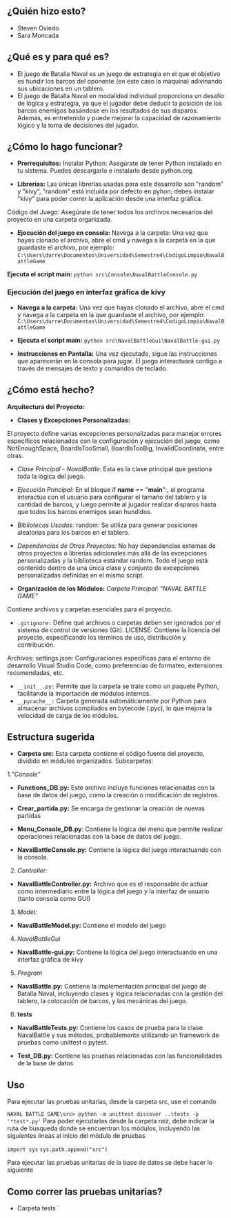 ## ¿Quién hizo esto?

- Steven Oviedo
- Sara Moncada

## ¿Qué es y para qué es?

- El juego de Batalla Naval es un juego de estrategia en el que el objetivo es hundir los barcos del oponente (en este caso la máquina) adivinando sus ubicaciones en un tablero.
- El juego de Batalla Naval en modalidad individual proporciona un desafío de lógica y estrategia, ya que el jugador debe deducir la posición de los barcos enemigos basándose en los resultados de sus disparos. Además, es entretenido y puede mejorar la capacidad de razonamiento lógico y la toma de decisiones del jugador.

## ¿Cómo lo hago funcionar?

- **Prerrequisitos:**
Instalar Python: Asegúrate de tener Python instalado en tu sistema. Puedes descargarlo e instalarlo desde python.org.

- **Librerías:** Las únicas librerías usadas para este desarrollo son "random" y "kivy", "random" está incluida por defecto en pyhon; debes instalar "kivy" para poder correr la aplicación desde una interfaz gráfica.

Código del Juego: Asegúrate de tener todos los archivos necesarios del proyecto en una carpeta organizada.

- **Ejecución del juego en consola:**
Navega a la carpeta: Una vez que hayas clonado el archivo, abre el cmd y navega a la carpeta en la que guardaste el archivo, por ejemplo:
```C:\Users\durre\Documentos\Universidad\Semestre4\CodigoLimpio\NavalBattleGame```

**Ejecuta el script main:**
```python src\Console\NavalBattleConsole.py```


### **Ejecución del juego en interfaz gráfica de kivy**

- **Navega a la carpeta:** Una vez que hayas clonado el archivo, abre el cmd y navega a la carpeta en la que guardaste el archivo, por ejemplo:
```C:\Users\durre\Documentos\Universidad\Semestre4\CodigoLimpio\NavalBattleGame```

- **Ejecuta el script main:**
```python src\NavalBattleGui\NavalBattle-gui.py```

- **Instrucciones en Pantalla:** 
Una vez ejecutado, sigue las instrucciones que aparecerán en la consola para jugar. El juego interactuará contigo a través de mensajes de texto y comandos de teclado. 

## ¿Cómo está hecho?

**Arquitectura del Proyecto:**

- **Clases y Excepciones Personalizadas:**

El proyecto define varias excepciones personalizadas para manejar errores específicos relacionados con la configuración y ejecución del juego, como NotEnoughSpace, BoardIsTooSmall, BoardIsTooBig, InvalidCoordinate, entre otras.

- *Clase Principal - NavalBattle:* Esta es la clase principal que gestiona toda la lógica del juego.

- *Ejecución Principal:* En el bloque if __name__ == "__main__":, el programa interactúa con el usuario para configurar el tamaño del tablero y la cantidad de barcos, y luego permite al jugador realizar disparos hasta que todos los barcos enemigos sean hundidos.

- *Bibliotecas Usadas:* random: Se utiliza para generar posiciones aleatorias para los barcos en el tablero.

- *Dependencias de Otros Proyectos:* No hay dependencias externas de otros proyectos o librerías adicionales más allá de las excepciones personalizadas y la biblioteca estándar random. Todo el juego está contenido dentro de una única clase y conjunto de excepciones personalizadas definidas en el mismo script.

- **Organización de los Módulos:**
*Carpeta Principal: "NAVAL BATTLE GAME"*

Contiene archivos y carpetas esenciales para el proyecto.

- ```.gitignore:``` Define qué archivos o carpetas deben ser ignorados por el sistema de control de versiones (Git).
LICENSE: Contiene la licencia del proyecto, especificando los términos de uso, distribución y contribución.

Archivos:
settings.json: Configuraciones específicas para el entorno de desarrollo Visual Studio Code, como preferencias de formateo, extensiones recomendadas, etc.

- ```__init__.py:``` Permite que la carpeta se trate como un paquete Python, facilitando la importación de módulos internos.
- ```__pycache__:``` Carpeta generada automáticamente por Python para almacenar archivos compilados en bytecode (.pyc), lo que mejora la velocidad de carga de los módulos.


## Estructura sugerida

- **Carpeta src:**
Esta carpeta contiene el código fuente del proyecto, dividido en módulos organizados.
Subcarpetas:

1.*"Console"*

- **Functions_DB.py:** Este archivo incluye funciones relacionadas con la base de datos del juego, como la creación o modificación de registros.

- **Crear_partida.py:** Se encarga de gestionar la creación de nuevas partidas

- **Menu_Console_DB.py**: Contiene la lógica del menú que permite realizar operaciones relacionadas con la base de datos del juego.

- **NavalBattleConsole.py:** Contiene la lógica del juego interactuando con la consola.

2. *Controller:*

- **NavalBattleController.py:** Archivo que es el responsable de actuar como intermediario entre la lógica del juego y la interfaz de usuario (tanto consola como GUI)

3. *Model:*

- **NavalBattleModel.py:** Contiene el modelo del juego

4. *NavalBattleGui*

- **NavalBattle-gui.py:** Contiene la lógica del juego interactuando en una interfaz gráfica de kivy

5. *Program*

- **NavalBattle.py:** Contiene la implementación principal del juego de Batalla Naval, incluyendo clases y lógica relacionadas con la gestión del tablero, la colocación de barcos, y las mecánicas del juego.

6. **tests** 

- **NavalBattleTests.py:** Contiene los casos de prueba para la clase NavalBattle y sus métodos, probablemente utilizando un framework de pruebas como unittest o pytest.

- **Test_DB.py:** Contiene las pruebas relacionadas con las funcionalidades de la base de datos

## Uso

Para ejecutar las pruebas unitarias, desde la carpeta src, use el comando

`
  NAVAL BATTLE GAME\src> python -m unittest discover ..\tests -p '*test*.py'
`
Para poder ejecutarlas desde la carpeta raiz, debe indicar la ruta de busqueda donde se encuentran los
módulos, incluyendo las siguientes lineas al inicio del módulo de pruebas


  ```import sys```
  ```sys.path.append("src")```


Para ejecutar las pruebas unitarias de la base de datos se debe hacer lo siguiente  

## Como correr las pruebas unitarias?

- Carpeta tests
`